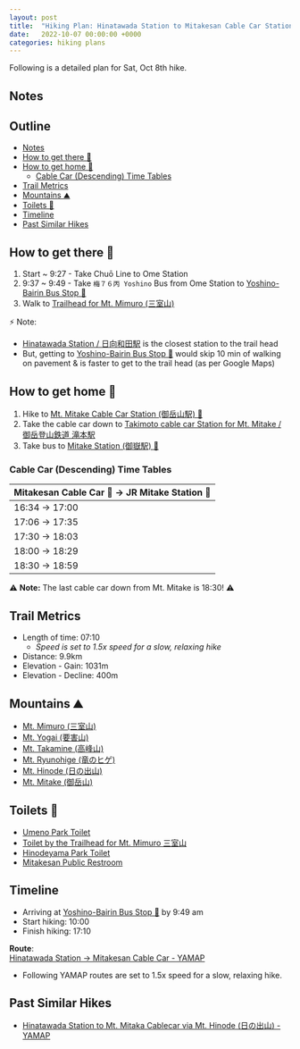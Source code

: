 ```yaml
---
layout: post
title:  "Hiking Plan: Hinatawada Station to Mitakesan Cable Car Station"
date:   2022-10-07 00:00:00 +0000
categories: hiking plans
---
```


Following is a detailed plan for Sat, Oct 8th hike.

## Notes

## Outline<!-- omit in toc -->
* [Notes](#notes)
* [How to get there 🛫](#how-to-get-there-)
* [How to get home 🛬](#how-to-get-home-)
  * [Cable Car (Descending) Time Tables](#cable-car-descending-time-tables)
* [Trail Metrics](#trail-metrics)
* [Mountains ⛰](#mountains-)
* [Toilets 🚽](#toilets-)
* [Timeline](#timeline)
* [Past Similar Hikes](#past-similar-hikes)

## How to get there 🛫
1. Start ~ 9:27 - Take Chuō Line to Ome Station
1. 9:37 ~ 9:49 - Take `梅７６丙 Yoshino` Bus from Ome Station to [Yoshino-Bairin Bus Stop 🚌](https://maps.app.goo.gl/ApG6xrEF2mQHBxfq5?g_st=ic)
1. Walk to [Trailhead for Mt. Mimuro (三室山)](https://goo.gl/maps/3yUErwSRSJMDfp3x6)

⚡ Note:
* [Hinatawada Station / 日向和田駅](https://goo.gl/maps/ULv12ZWtcutLFZLc7) is the closest station to the trail head
* But, getting to [Yoshino-Bairin Bus Stop 🚌](https://maps.app.goo.gl/ApG6xrEF2mQHBxfq5?g_st=ic) would skip 10 min of walking on pavement & is faster to get to the trail head (as per Google Maps)

## How to get home 🛬
1. Hike to [Mt. Mitake Cable Car Station (御岳山駅) 🚠](https://goo.gl/maps/W7baocnkbqSZ1iDZ7)
1. Take the cable car down to [Takimoto cable car Station for Mt. Mitake / 御岳登山鉄道 滝本駅](https://goo.gl/maps/mQjdHBmAgoYpKZEW8)
1. Take bus to [Mitake Station (御嶽駅) 🚉](https://goo.gl/maps/MSMb7ZwEUuQZe7PT8)

### Cable Car (Descending) Time Tables

| Mitakesan Cable Car 🚠 -> JR Mitake Station 🚉 |
| -------------------------------------------- |
| 16:34 -> 17:00                               |
| 17:06 -> 17:35                               |
| 17:30 -> 18:03                               |
| 18:00 -> 18:29                               |
| 18:30 -> 18:59                               |

⚠️ **Note:** The last cable car down from Mt. Mitake is 18:30! ⚠️

## Trail Metrics
* Length of time: 07:10
  * _Speed is set to 1.5x speed for a slow, relaxing hike_
* Distance: 9.9km
* Elevation - Gain: 1031m
* Elevation - Decline: 400m

## Mountains ⛰

* [Mt. Mimuro (三室山)](https://g.co/kgs/n7tEJf)
* [Mt. Yogai (要害山)](https://maps.app.goo.gl/DGgAhgBeWZN58Wag7?g_st=ic)
* [Mt. Takamine (高峰山)](https://maps.app.goo.gl/7GwNzBjETZ3RMtRq6?g_st=ic)
* [Mt. Ryunohige (竜のヒゲ)](https://maps.app.goo.gl/BXxvvX6JDeAFpJbw8?g_st=ic)
* [Mt. Hinode (日の出山)](https://maps.app.goo.gl/k5ig4CcbS2CFbbDRA?g_st=ic)
* [Mt. Mitake (御岳山)](https://maps.app.goo.gl/GVeks6MKQTLTd6KN7?g_st=ic)

## Toilets 🚽
* [Umeno Park Toilet](https://maps.app.goo.gl/UnjBB6Bb7tYA1Yhw7)
* [Toilet by the Trailhead for Mt. Mimuro 三室山](https://maps.app.goo.gl/L7XLNx2yJ4L1s3dE6)
* [Hinodeyama Park Toilet](https://maps.app.goo.gl/PK8XGxZM6bEoG6ze6)
* [Mitakesan Public Restroom](https://goo.gl/maps/iH6Uez6r2MSQycgGA)

## Timeline
* Arriving at [Yoshino-Bairin Bus Stop 🚌](https://maps.app.goo.gl/ApG6xrEF2mQHBxfq5?g_st=ic) by 9:49 am
* Start hiking: 10:00
* Finish hiking: 17:10

**Route**: \
[Hinatawada Station -> Mitakesan Cable Car - YAMAP](https://yamap.com/plans/code/_vN95tIWmR4EQR7fQrTh9VJhaD-0hRIwcog7D-yzJ9olQkSmt-XkDhn9OmBzWUOXDDg)
* Following YAMAP routes are set to 1.5x speed for a slow, relaxing hike.

## Past Similar Hikes
* [Hinatawada Station to Mt. Mitaka Cablecar via Mt. Hinode (日の出山) - YAMAP](https://yamap.com/activities/19661513)
